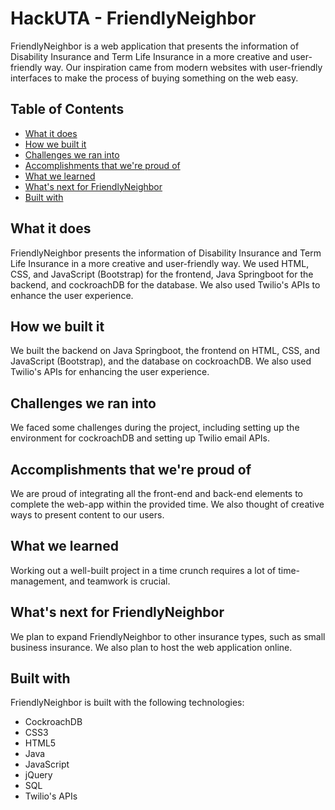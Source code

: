 # HackUTA - FriendlyNeighbor

FriendlyNeighbor is a web application that presents the information of Disability Insurance and Term Life Insurance in a more creative and user-friendly way. Our inspiration came from modern websites with user-friendly interfaces to make the process of buying something on the web easy.

## Table of Contents

- [What it does](#what-it-does)
- [How we built it](#how-we-built-it)
- [Challenges we ran into](#challenges-we-ran-into)
- [Accomplishments that we're proud of](#accomplishments-that-were-proud-of)
- [What we learned](#what-we-learned)
- [What's next for FriendlyNeighbor](#whats-next-for-friendlyneighbor)
- [Built with](#built-with)

## What it does

FriendlyNeighbor presents the information of Disability Insurance and Term Life Insurance in a more creative and user-friendly way. We used HTML, CSS, and JavaScript (Bootstrap) for the frontend, Java Springboot for the backend, and cockroachDB for the database. We also used Twilio's APIs to enhance the user experience.

## How we built it

We built the backend on Java Springboot, the frontend on HTML, CSS, and JavaScript (Bootstrap), and the database on cockroachDB. We also used Twilio's APIs for enhancing the user experience.

## Challenges we ran into

We faced some challenges during the project, including setting up the environment for cockroachDB and setting up Twilio email APIs.

## Accomplishments that we're proud of

We are proud of integrating all the front-end and back-end elements to complete the web-app within the provided time. We also thought of creative ways to present content to our users.

## What we learned

Working out a well-built project in a time crunch requires a lot of time-management, and teamwork is crucial.

## What's next for FriendlyNeighbor

We plan to expand FriendlyNeighbor to other insurance types, such as small business insurance. We also plan to host the web application online.

## Built with

FriendlyNeighbor is built with the following technologies:

- CockroachDB
- CSS3
- HTML5
- Java
- JavaScript
- jQuery
- SQL
- Twilio's APIs
